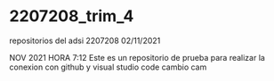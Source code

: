 # 2207208_trim_4
repositorios del adsi 2207208
02/11/2021

NOV 2021 HORA 7:12
Este es un repositorio de prueba para realizar la conexion con github y visual studio code
cambio
cam